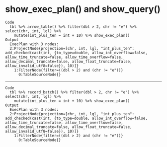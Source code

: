 # show_exec_plan() and show_query()

    Code
      tbl %>% arrow_table() %>% filter(dbl > 2, chr != "e") %>% select(chr, int, lgl) %>%
        mutate(int_plus_ten = int + 10) %>% show_exec_plan()
    Output
      ExecPlan with 3 nodes:
      2:ProjectNode{projection=[chr, int, lgl, "int_plus_ten": add_checked(cast(int, {to_type=double, allow_int_overflow=false, allow_time_truncate=false, allow_time_overflow=false, allow_decimal_truncate=false, allow_float_truncate=false, allow_invalid_utf8=false}), 10)]}
        1:FilterNode{filter=((dbl > 2) and (chr != "e"))}
          0:TableSourceNode{}

---

    Code
      tbl %>% record_batch() %>% filter(dbl > 2, chr != "e") %>% select(chr, int, lgl) %>%
        mutate(int_plus_ten = int + 10) %>% show_exec_plan()
    Output
      ExecPlan with 3 nodes:
      2:ProjectNode{projection=[chr, int, lgl, "int_plus_ten": add_checked(cast(int, {to_type=double, allow_int_overflow=false, allow_time_truncate=false, allow_time_overflow=false, allow_decimal_truncate=false, allow_float_truncate=false, allow_invalid_utf8=false}), 10)]}
        1:FilterNode{filter=((dbl > 2) and (chr != "e"))}
          0:TableSourceNode{}

